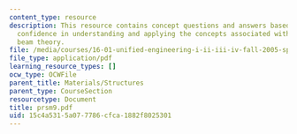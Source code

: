 ```yaml
---
content_type: resource
description: This resource contains concept questions and answers based on level of
  confidence in understanding and applying the concepts associated with simple of
  beam theory.
file: /media/courses/16-01-unified-engineering-i-ii-iii-iv-fall-2005-spring-2006/15c4a5315a077786cfca1882f8025301_prsm9.pdf
file_type: application/pdf
learning_resource_types: []
ocw_type: OCWFile
parent_title: Materials/Structures
parent_type: CourseSection
resourcetype: Document
title: prsm9.pdf
uid: 15c4a531-5a07-7786-cfca-1882f8025301
---
```

